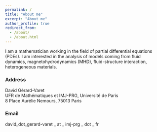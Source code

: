 ```yaml
---
permalink: /
title: "About me"
excerpt: "About me"
author_profile: true
redirect_from: 
  - /about/
  - /about.html
---
```


I am a mathematician working in the field of partial differential equations (PDEs). I am interested in the analysis of models  coming from fluid dynamics, magnetohydrodynamics (MHD), fluid-structure interaction, heterogeneous materials.     

### Address

David Gérard-Varet  
UFR de Mathématiques et IMJ-PRG, Université de Paris  
8 Place Aurélie Nemours, 75013 Paris 

### Email

david_dot_gerard-varet _ at _ imj-prg _ dot _ fr
